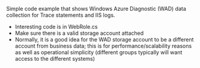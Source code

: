 Simple code example that shows Windows Azure Diagnostic (WAD) data collection for Trace statements and IIS logs.
* Interesting code is in WebRole.cs
* Make sure there is a valid storage account attached
* Normally, it is a good idea for the WAD storage account to be a different account from business data; this is for performance/scalability reasons as well as operational simplicity (different groups typically will want access to the different systems)
	